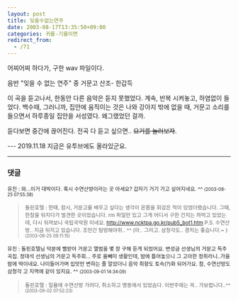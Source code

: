 ```yaml
---
layout: post
title: 잊을수없는연주
date: 2003-08-17T13:35:50+09:00
categories: 귀를-기울이면
redirect_from:
  - /71
---
```


어찌어찌 하다가, 구한 wav 파일이다.

음반 "잊을 수 없는 연주" 중 거문고 산조- 한갑득 

이 곡을 듣고나서, 한동안 다른 음악은 듣지 못했었다. 계속, 반복 시켜놓고, 하염없이 들었다. 백수때, 그러니까, 집안에 움직이는 것은 나와 강아지 밖에 없을 때, 거문고 소리를 들으면서 하루종일 집안을 서성였다. 왜그랬었던 걸까.

듣다보면 중간에 끊어진다. 전곡 다 듣고 싶으면.. <del datetime="2017-06-10T11:24:04+00:00">요기를 눌러보자</del>.


--- 2019.11.18 지금은 유투브에도 올라있군요.


* * *

### 댓글



<!--- cmt:148 --->
<!--- mail: --->
<!--- parent:0 --->

<small>유진 : 와...이거 대박이다.  혹시 수연산방이라는 곳 아세요? 갑자기 거기 가고 싶어지네요. ^^ <small>(2003-08-25 07:55:38)</small></small>


<!--- cmt:149 --->
<!--- mail: --->
<!--- parent:0 --->

> <small>돌핀호텔 : 한때, 잠시, 거문고를 배우고 싶다는 생각이 온몸을 휘감은 적이 있었더랬습니다. 그때, 한참을 뒤지다가 발견한 곳이었습니다.  rm 파일만 있고 그게 어디서 구한 건지는 까먹고 있었는데, 다시 뒤져보니 국립국악원 이네요.  http://www.ncktpa.go.kr/pub5_bot1.htm  P.S. 수연산방.. 지금 뒤지고 있습니다. 조만간 탐방해야쥐.. ^^ (아.. 그리고. 삼청각도.. 경치는 좋습니다.~ ) <small>(2003-08-25 09:11:15)</small></small>


<!--- cmt:150 --->
<!--- mail: --->
<!--- parent:0 --->

<small>유진 : 돌핀호텔님 덕분에 삘받아 거문고 앨범을 몇 장 구해 듣게 되었어요. 변성금 선생님의 거문고 독주곡집. 정대석 선생님의 거문고 독주회... 주로 올빼미 생활인데, 밤에 틀어놓으니 그 고아한 정취라니..가을 밤에 딱이네요.  나이들어가며 입맛만 변하는 줄 알았더니 음악 취향도 토속(?)화 되어가요. 참, 수연산방도 삼청각 고 지역에 같이 있지요. ^^ <small>(2003-09-01 14:34:09)</small></small>


<!--- cmt:151 --->
<!--- mail: --->
<!--- parent:0 --->

> <small>돌핀호텔 : 일욜에 수연산방 가려다, 취소하고 명동에서 있었슴다. 이번주에는 꼭.. 가보렵니다..^^ <small>(2003-09-02 07:52:23)</small></small>

